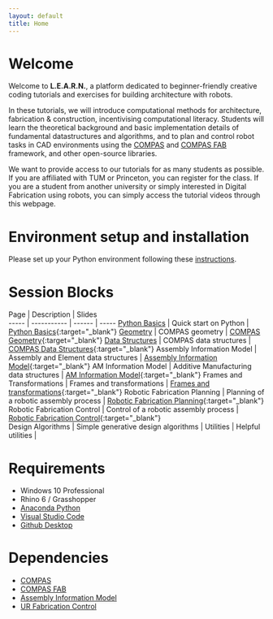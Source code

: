 ```yaml
---
layout: default
title: Home
---
```

# Welcome

Welcome to **L.E.A.R.N.**, a platform dedicated to beginner-friendly creative coding tutorials and exercises for building architecture with robots. 

In these tutorials, we will introduce computational methods for architecture, fabrication & construction, incentivising computational literacy. Students will learn the theoretical background and basic implementation details of fundamental datastructures and algorithms, and to plan and control robot tasks in CAD environments using the [COMPAS](https://compas-dev.github.io/) and [COMPAS FAB](https://gramaziokohler.github.io/compas_fab/latest/) framework, and other open-source libraries.

We want to provide access to our tutorials for as many students as possible. If you are affiliated with TUM or Princeton, you can register for the class. If you are a student from another university or simply interested in Digital Fabrication using robots, you can simply access the tutorial videos through this webpage.

# Environment setup and installation

Please set up your Python environment following these [instructions](getting_started.md). 

# Session Blocks

Page | Description | Slides  
----- | ----------- | ------ | ----- 
[Python Basics](sessions/01_python_basics) | Quick start on Python | [Python Basics](https://docs.google.com/presentation/d/1WHFK_gnQg8jOp2D4GcX2HFWUhVAizvreffQBoUX3fVA/edit?usp=sharing){:target="_blank"}
[Geometry](sessions/02_geometry) | COMPAS geometry  | [COMPAS Geometry](https://docs.google.com/presentation/d/1B_O2qr_oV_Olf64CaTKgPp1fjy4Z61LwsM8OHDhlvyQ/edit?usp=sharing){:target="_blank"}
[Data Structures](sessions/03_datastructures) | COMPAS data structures  | [COMPAS Data Structures](https://docs.google.com/presentation/d/1ZhYimM0iN6Z2A4RCKiuKsYBqPTwIptLr44-D3ilJjXc/edit?usp=sharing){:target="_blank"}
Assembly Information Model | Assembly and Element data structures  | [Assembly Information Model](https://docs.google.com/presentation/d/1J1jkmQLJ98wGwzvmwt8uPxFqBe0STTynKg6Yyv8J2nE/edit?usp=sharing){:target="_blank"} 
AM Information Model | Additive Manufacturing data structures  | [AM Information Model](https://docs.google.com/presentation/d/1gLgQDtK69PGTvqRwn9LETbHu659OO8nmUyur00MQUM0/edit?usp=sharing){:target="_blank"} 
Frames and Transformations | Frames and transformations  | [Frames and transformations](https://docs.google.com/presentation/d/1eXnclwxPe9wMHOsk25_IeLtQKK4OSs0BAjjTEWq7eF0/edit?usp=sharing){:target="_blank"} 
Robotic Fabrication Planning | Planning of a robotic assembly process | [Robotic Fabrication Planning](https://docs.google.com/presentation/d/1qSVU1neaKMGB9G6ZXQtxqF8JLM43VixEK1s12HQNV-g/edit?usp=sharing){:target="_blank"} 
Robotic Fabrication Control | Control of a robotic assembly process | [Robotic Fabrication Control](https://docs.google.com/presentation/d/1vHCZJLlue4ypWv8aqYPhdepQ9mzrjY1xkL59vnXltqw/edit?usp=sharing){:target="_blank"}  
Design Algorithms | Simple generative design algorithms | 
Utilities | Helpful utilities |  


# Requirements

* Windows 10 Professional
* Rhino 6 / Grasshopper
* [Anaconda Python](https://www.anaconda.com/distribution/?gclid=CjwKCAjwo9rtBRAdEiwA_WXcFoyH8v3m-gVC55J6YzR0HpgB8R-PwM-FClIIR1bIPYZXsBtbPRfJ8xoC6HsQAvD_BwE)
* [Visual Studio Code](https://code.visualstudio.com/)
* [Github Desktop](https://desktop.github.com/)

# Dependencies

* [COMPAS](https://compas-dev.github.io/)
* [COMPAS FAB](https://gramaziokohler.github.io/compas_fab/latest/)
* [Assembly Information Model](https://github.com/augmentedfabricationlab/assembly_information_model)
* [UR Fabrication Control](https://github.com/augmentedfabricationlab/ur_fabrication_control)


    
    
